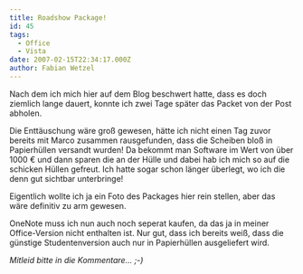 ```yaml
---
title: Roadshow Package!
id: 45
tags:
  - Office
  - Vista
date: 2007-02-15T22:34:17.000Z
author: Fabian Wetzel
---
```


Nach dem ich mich hier auf dem Blog beschwert hatte, dass es doch ziemlich lange dauert, konnte ich zwei Tage später das Packet von der Post abholen.

Die Enttäuschung wäre groß gewesen, hätte ich nicht einen Tag zuvor bereits mit Marco zusammen rausgefunden, dass die Scheiben bloß in Papierhüllen versandt wurden! Da bekommt man Software im Wert von über 1000 € und dann sparen die an der Hülle und dabei hab ich mich so auf die schicken Hüllen gefreut. Ich hatte sogar schon länger überlegt, wo ich die denn gut sichtbar unterbringe!

Eigentlich wollte ich ja ein Foto des Packages hier rein stellen, aber das wäre definitiv zu arm gewesen.

OneNote muss ich nun auch noch seperat kaufen, da das ja in meiner Office-Version nicht enthalten ist. Nur gut, dass ich bereits weiß, dass die günstige Studentenversion auch nur in Papierhüllen ausgeliefert wird.

_Mitleid bitte in die Kommentare... ;-)_
